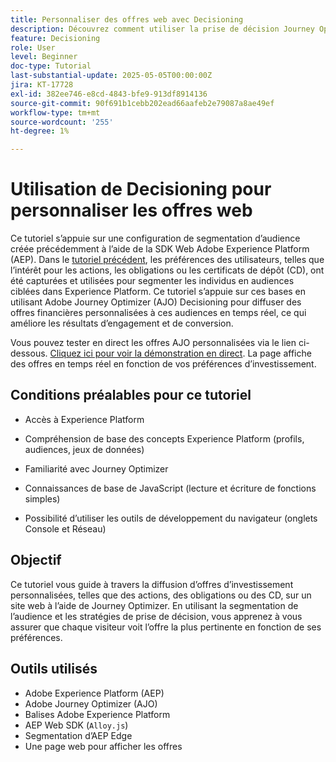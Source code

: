 ```yaml
---
title: Personnaliser des offres web avec Decisioning
description: Découvrez comment utiliser la prise de décision Journey Optimizer (AJO) pour diffuser des offres personnalisées sur une page web en exploitant la segmentation d’audience intégrée à Experience Platform (AEP).
feature: Decisioning
role: User
level: Beginner
doc-type: Tutorial
last-substantial-update: 2025-05-05T00:00:00Z
jira: KT-17728
exl-id: 382ee746-e8cd-4843-bfe9-913df8914136
source-git-commit: 90f691b1cebb202ead66aafeb2e79087a8ae49ef
workflow-type: tm+mt
source-wordcount: '255'
ht-degree: 1%

---
```


# Utilisation de Decisioning pour personnaliser les offres web

Ce tutoriel s’appuie sur une configuration de segmentation d’audience créée précédemment à l’aide de la SDK Web Adobe Experience Platform (AEP). Dans le [tutoriel précédent](https://experienceleague.adobe.com/fr/docs/journey-optimizer-learn/create-audiences-using-web-sdk/introduction), les préférences des utilisateurs, telles que l’intérêt pour les actions, les obligations ou les certificats de dépôt (CD), ont été capturées et utilisées pour segmenter les individus en audiences ciblées dans Experience Platform. Ce tutoriel s’appuie sur ces bases en utilisant Adobe Journey Optimizer (AJO) Decisioning pour diffuser des offres financières personnalisées à ces audiences en temps réel, ce qui améliore les résultats d’engagement et de conversion.

Vous pouvez tester en direct les offres AJO personnalisées via le lien ci-dessous.
[Cliquez ici pour voir la démonstration en direct](https://gbedekar489.github.io/finwise/welcome.html). La page affiche des offres en temps réel en fonction de vos préférences d’investissement.

## Conditions préalables pour ce tutoriel

* Accès à Experience Platform

* Compréhension de base des concepts Experience Platform (profils, audiences, jeux de données)

* Familiarité avec Journey Optimizer

* Connaissances de base de JavaScript (lecture et écriture de fonctions simples)

* Possibilité d’utiliser les outils de développement du navigateur (onglets Console et Réseau)


## Objectif

Ce tutoriel vous guide à travers la diffusion d’offres d’investissement personnalisées, telles que des actions, des obligations ou des CD, sur un site web à l’aide de Journey Optimizer. En utilisant la segmentation de l’audience et les stratégies de prise de décision, vous apprenez à vous assurer que chaque visiteur voit l’offre la plus pertinente en fonction de ses préférences.

## Outils utilisés

* Adobe Experience Platform (AEP)
* Adobe Journey Optimizer (AJO)
* Balises Adobe Experience Platform
* AEP Web SDK (`Alloy.js`)
* Segmentation d’AEP Edge
* Une page web pour afficher les offres
